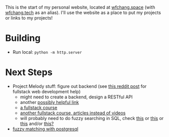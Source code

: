 This is the start of my personal website, located at [wfchang.space](wfchang.space) (with [wfchang.tech](wfchang.tech) as an alias). I'll use the website as a place to put my projects or links to my projects!

# Building
- Run local: `python -m http.server`

# Next Steps
- Project Melody stuff: figure out backend (see [this reddit post](https://www.reddit.com/r/learnprogramming/comments/hgtxpz/i_am_lost_while_trying_to_fullstack_develop_a/?utm_source=share&utm_medium=web2x) for fullstack web development help)
    - might need to create a backend, design a RESTful API
    - another [possibly helpful link](https://www.reddit.com/r/learnprogramming/comments/8xdh5s/how_do_you_connect_the_frontend_and_backend/)
    - [a fullstack course](https://www.youtube.com/playlist?list=PLillGF-RfqbZMNtaOXJQiDebNXjVapWPZ)
    - [another fullstack course, articles instead of videos](https://fullstackopen.com/en)
    - will probably need to do fuzzy searching in SQL, check [this](https://www.red-gate.com/simple-talk/sql/t-sql-programming/fuzzy-searches-sql-server/) or [this](https://stackoverflow.com/questions/921978/fuzzy-matching-using-t-sql) or [this](https://www.sqlservercentral.com/articles/fuzzy-search) and/or [this?](https://www.got-it.ai/solutions/sqlquerychat/sql-help/data-query/sql-fuzzy-logic-matching-step-by-step-example-in-sql-server/)
- [fuzzy matching with postgresql](https://www.freecodecamp.org/news/fuzzy-string-matching-with-postgresql/)